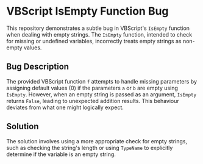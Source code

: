 # VBScript IsEmpty Function Bug

This repository demonstrates a subtle bug in VBScript's `IsEmpty` function when dealing with empty strings. The `IsEmpty` function, intended to check for missing or undefined variables, incorrectly treats empty strings as non-empty values.

## Bug Description

The provided VBScript function `f` attempts to handle missing parameters by assigning default values (0) if the parameters `a` or `b` are empty using `IsEmpty`. However, when an empty string is passed as an argument, `IsEmpty` returns `False`, leading to unexpected addition results.  This behaviour deviates from what one might logically expect.

## Solution

The solution involves using a more appropriate check for empty strings, such as checking the string's length or using `TypeName` to explicitly determine if the variable is an empty string. 
